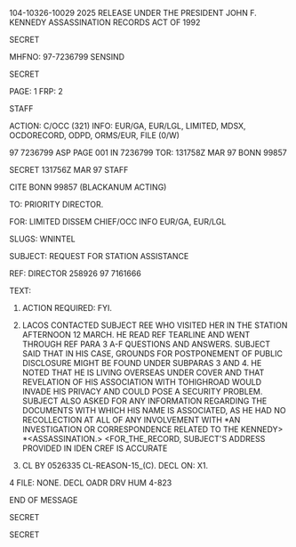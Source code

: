 104-10326-10029 2025 RELEASE UNDER THE PRESIDENT JOHN F. KENNEDY ASSASSINATION RECORDS ACT OF 1992

SECRET

MHFNO: 97-7236799
SENSIND

SECRET

PAGE: 1
FRP: 2

STAFF

ACTION: C/OCC (321) INFO: EUR/GA, EUR/LGL, LIMITED, MDSX, OCDORECORD,
ODPD, ORMS/EUR, FILE (0/W)

97 7236799 ASP PAGE 001 IN 7236799
TOR: 131758Z MAR 97 BONN 99857

SECRET 131756Z MAR 97 STAFF

CITE BONN 99857 (BLACKANUM ACTING)

TO: PRIORITY DIRECTOR.

FOR: LIMITED DISSEM CHIEF/OCC INFO EUR/GA, EUR/LGL

SLUGS: WNINTEL

SUBJECT: REQUEST FOR STATION ASSISTANCE

REF: DIRECTOR 258926 97 7161666

TEXT:

1. ACTION REQUIRED: FYI.

2. LACOS CONTACTED SUBJECT REE WHO VISITED HER IN THE STATION
AFTERNOON 12 MARCH. HE READ REF TEARLINE AND WENT THROUGH REF PARA 3
A-F QUESTIONS AND ANSWERS. SUBJECT SAID THAT IN HIS CASE, GROUNDS
FOR POSTPONEMENT OF PUBLIC DISCLOSURE MIGHT BE FOUND UNDER SUBPARAS 3
AND 4. HE NOTED THAT HE IS LIVING OVERSEAS UNDER COVER AND THAT
REVELATION OF HIS ASSOCIATION WITH TOHIGHROAD WOULD INVADE HIS
PRIVACY AND COULD POSE A SECURITY PROBLEM. SUBJECT ALSO ASKED FOR
ANY INFORMATION REGARDING THE DOCUMENTS WITH WHICH HIS NAME IS
ASSOCIATED, AS HE HAD NO RECOLLECTION AT ALL OF ANY INVOLVEMENT WITH
*AN INVESTIGATION OR CORRESPONDENCE RELATED TO THE KENNEDY>
*<ASSASSINATION.> <FOR_THE_RECORD, SUBJECT'S ADDRESS PROVIDED IN IDEN
CREF IS ACCURATE

3. CL BY 0526335 CL-REASON-15_(C). DECL ON: X1.

4 FILE: NONE. DECL OADR DRV HUM 4-823

END OF MESSAGE

SECRET

SECRET
